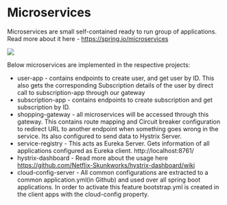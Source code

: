 # Microservices

Microservices are small self-contained ready to run group of applications. Read more about it here - https://spring.io/microservices

![](https://spring.io/images/diagram-microservices-88e01c7d34c688cb49556435c130d352.svg)

Below microservices are implemented in the respective projects:

- user-app - contains endpoints to create user, and get user by ID. This also gets the corresponding Subscription details of the user by direct call to subscription-app through our gateway
- subscription-app - contains endpoints to create subscription and get subscription by ID.
- shopping-gateway - all microservices will be accessed through this gateway. This contains route mapping and Circuit breaker configuration to redirect URL to another endpoint when something goes wrong in the service. Its also configured to send data to Hystrix Server.
- service-registry - This acts as Eureka Server. Gets information of all applications configured as Eureka client. http://localhost:8761/
- hystrix-dashboard - Read more about the usage here https://github.com/Netflix-Skunkworks/hystrix-dashboard/wiki
- cloud-config-server - All common configurations are extracted to a common application.yml(in Github) and used over all spring boot applications. In order to activate this feature bootstrap.yml is created in the client apps with the cloud-config property.
